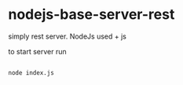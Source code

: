 # nodejs-base-server-rest
simply rest server. NodeJs used + js


to start server run

```cmd

node index.js
```
